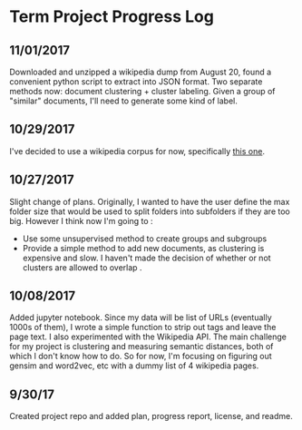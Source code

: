 # Term Project Progress Log


## 11/01/2017
Downloaded and unzipped a wikipedia dump from August 20, found a convenient python script to extract into JSON format.
Two separate methods now: document clustering + cluster labeling. Given a group of "similar" documents, I'll need to generate some kind of label.

## 10/29/2017
I've decided to use a wikipedia corpus for now, specifically [this one](http://www.cs.upc.edu/~nlp/wikicorpus/).


## 10/27/2017
Slight change of plans. Originally, I wanted to have the user define the max folder size that would be used to split folders into subfolders if they are too big. However I think now I'm going to :
- Use some unsupervised method to create groups and subgroups
- Provide a simple method to add new documents, as clustering is expensive and slow.
I haven't made the decision of whether or not clusters are allowed to overlap .

## 10/08/2017
Added jupyter notebook. Since my data will be list of URLs (eventually 1000s of them), I wrote a simple function to strip out tags and leave the page text. I also experimented with the Wikipedia API. The main challenge for my project is clustering and measuring semantic distances, both of which I don't know how to do. So for now, I'm focusing on figuring out gensim and word2vec, etc with a dummy list of 4 wikipedia pages.

## 9/30/17
Created project repo and added plan, progress report, license, and readme.
